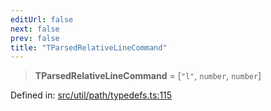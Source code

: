 ```yaml
---
editUrl: false
next: false
prev: false
title: "TParsedRelativeLineCommand"
---
```


> **TParsedRelativeLineCommand** = \[`"l"`, `number`, `number`\]

Defined in: [src/util/path/typedefs.ts:115](https://github.com/fabricjs/fabric.js/blob/977f797255d8c56b5b68360b0d45bed33697d2e8/src/util/path/typedefs.ts#L115)
